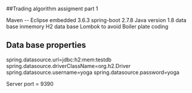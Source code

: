 
##Trading algorithm assigment part 1

Maven -- Eclipse embedded 3.6.3
spring-boot 2.7.8
Java version 1.8
data base inmemory H2 data base
Lombok to avoid Boiler plate coding

## Data base properties 

spring.datasource.url=jdbc:h2:mem:testdb
spring.datasource.driverClassName=org.h2.Driver
spring.datasource.username=yoga
spring.datasource.password=yoga

Server port = 9390
